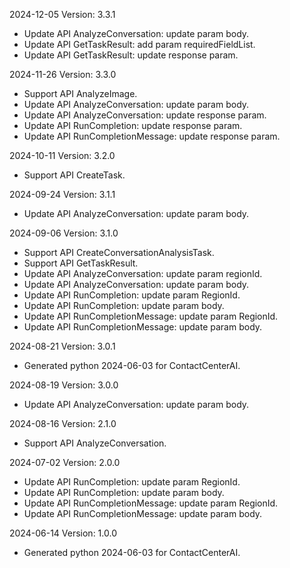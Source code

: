 2024-12-05 Version: 3.3.1
- Update API AnalyzeConversation: update param body.
- Update API GetTaskResult: add param requiredFieldList.
- Update API GetTaskResult: update response param.


2024-11-26 Version: 3.3.0
- Support API AnalyzeImage.
- Update API AnalyzeConversation: update param body.
- Update API AnalyzeConversation: update response param.
- Update API RunCompletion: update response param.
- Update API RunCompletionMessage: update response param.


2024-10-11 Version: 3.2.0
- Support API CreateTask.


2024-09-24 Version: 3.1.1
- Update API AnalyzeConversation: update param body.


2024-09-06 Version: 3.1.0
- Support API CreateConversationAnalysisTask.
- Support API GetTaskResult.
- Update API AnalyzeConversation: update param regionId.
- Update API AnalyzeConversation: update param body.
- Update API RunCompletion: update param RegionId.
- Update API RunCompletion: update param body.
- Update API RunCompletionMessage: update param RegionId.
- Update API RunCompletionMessage: update param body.


2024-08-21 Version: 3.0.1
- Generated python 2024-06-03 for ContactCenterAI.

2024-08-19 Version: 3.0.0
- Update API AnalyzeConversation: update param body.


2024-08-16 Version: 2.1.0
- Support API AnalyzeConversation.


2024-07-02 Version: 2.0.0
- Update API RunCompletion: update param RegionId.
- Update API RunCompletion: update param body.
- Update API RunCompletionMessage: update param RegionId.
- Update API RunCompletionMessage: update param body.


2024-06-14 Version: 1.0.0
- Generated python 2024-06-03 for ContactCenterAI.


